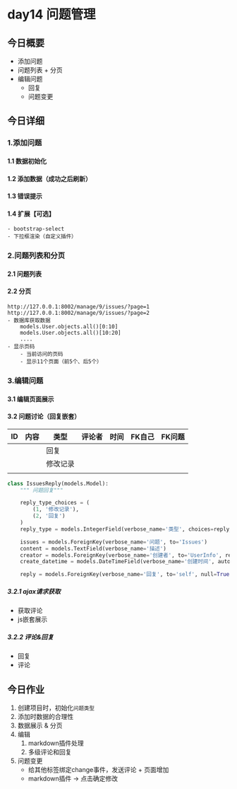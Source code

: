 # day14 问题管理

## 今日概要

- 添加问题
- 问题列表 + 分页
- 编辑问题
  - 回复
  - 问题变更

## 今日详细

### 1.添加问题

#### 1.1 数据初始化

#### 1.2 添加数据（成功之后刷新）

#### 1.3 错误提示

#### 1.4 扩展【可选】

```
- bootstrap-select
- 下拉框渲染（自定义插件）
```

### 2.问题列表和分页

#### 2.1 问题列表

#### 2.2 分页

```
http://127.0.0.1:8002/manage/9/issues/?page=1
http://127.0.0.1:8002/manage/9/issues/?page=2
- 数据库获取数据
	models.User.objects.all()[0:10]
	models.User.objects.all()[10:20]
	....
- 显示页码
	- 当前访问的页码
	- 显示11个页面（前5个、后5个）
```



### 3.编辑问题

#### 3.1 编辑页面展示

#### 3.2 问题讨论（回复嵌套）

| ID   | 内容 | 类型     | 评论者 | 时间 | FK自己 | FK问题 |
| ---- | ---- | -------- | ------ | ---- | ------ | ------ |
|      |      | 回复     |        |      |        |        |
|      |      | 修改记录 |        |      |        |        |
|      |      |          |        |      |        |        |

```python
class IssuesReply(models.Model):
    """ 问题回复"""

    reply_type_choices = (
        (1, '修改记录'),
        (2, '回复')
    )
    reply_type = models.IntegerField(verbose_name='类型', choices=reply_type_choices)

    issues = models.ForeignKey(verbose_name='问题', to='Issues')
    content = models.TextField(verbose_name='描述')
    creator = models.ForeignKey(verbose_name='创建者', to='UserInfo', related_name='create_reply')
    create_datetime = models.DateTimeField(verbose_name='创建时间', auto_now_add=True)

    reply = models.ForeignKey(verbose_name='回复', to='self', null=True, blank=True)
```

##### 3.2.1 ajax请求获取

- 获取评论
- js嵌套展示

##### 3.2.2 评论&回复

- 回复
- 评论



## 今日作业

1. 创建项目时，初始化`问题类型`
2. 添加时数据的合理性
3. 数据展示 & 分页
4. 编辑
   1. markdown插件处理
   2. 多级评论和回复
5. 问题变更
   - 给其他标签绑定change事件，发送评论 + 页面增加
   - markdown插件 -> 点击确定修改























